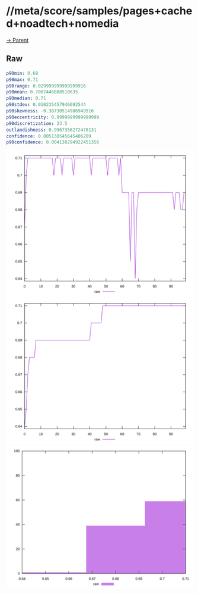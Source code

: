 
# //meta/score/samples/pages+cached+noadtech+nomedia

[→ Parent](../..)


## Raw


```yaml
p90min: 0.68
p90max: 0.71
p90range: 0.029999999999999916
p90mean: 0.7007446808510635
p90median: 0.71
p90stdev: 0.010235457946092544
p90skewness: -0.38730514986949516
p90eccentricity: 0.9999999999999999
p90discretization: 23.5
outlandishness: 0.9967356272478131
confidence: 0.005138545645406209
p90confidence: 0.004138294922451356

```

![PLOT: raw-values](./raw/values.svg)![PLOT: raw-sorted](./raw/sorted.svg)![PLOT: raw-histogram](./raw/histogram.svg)